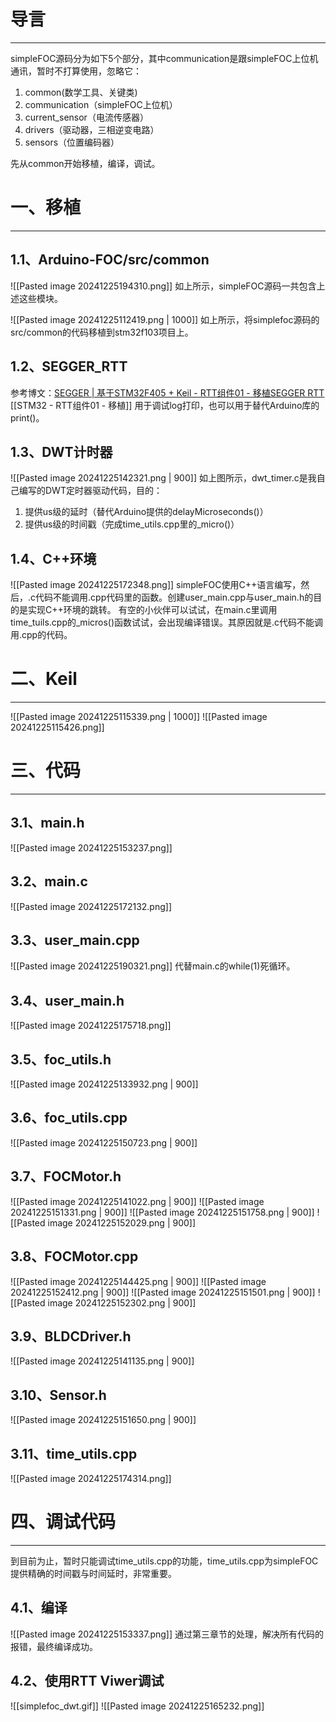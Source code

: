 # 导言
---
simpleFOC源码分为如下5个部分，其中communication是跟simpleFOC上位机通讯，暂时不打算使用，忽略它：
1. common(数学工具、关键类)
2. communication（simpleFOC上位机）
3. current_sensor（电流传感器）
4. drivers（驱动器，三相逆变电路）
5. sensors（位置编码器）

先从common开始移植，编译，调试。

# 一、移植
---
## 1.1、Arduino-FOC/src/common
![[Pasted image 20241225194310.png]]
如上所示，simpleFOC源码一共包含上述这些模块。

![[Pasted image 20241225112419.png | 1000]]
如上所示，将simplefoc源码的src/common的代码移植到stm32f103项目上。

## 1.2、SEGGER_RTT
参考博文：[SEGGER | 基于STM32F405 + Keil - RTT组件01 - 移植SEGGER RTT](https://blog.csdn.net/wallace89/article/details/144478238?spm=1001.2014.3001.5502)
[[STM32 - RTT组件01 - 移植]]
用于调试log打印，也可以用于替代Arduino库的print()。

## 1.3、DWT计时器
![[Pasted image 20241225142321.png | 900]]
如上图所示，dwt_timer.c是我自己编写的DWT定时器驱动代码，目的：
1. 提供us级的延时（替代Arduino提供的delayMicroseconds()）
2. 提供us级的时间戳（完成time_utils.cpp里的_micro()）

## 1.4、C++环境
![[Pasted image 20241225172348.png]]
simpleFOC使用C++语言编写，然后，.c代码不能调用.cpp代码里的函数。创建user_main.cpp与user_main.h的目的是实现C++环境的跳转。
有空的小伙伴可以试试，在main.c里调用time_tuils.cpp的_micros()函数试试，会出现编译错误。其原因就是.c代码不能调用.cpp的代码。

# 二、Keil
---
![[Pasted image 20241225115339.png | 1000]]
![[Pasted image 20241225115426.png]]
# 三、代码
---
## 3.1、main.h
![[Pasted image 20241225153237.png]]
## 3.2、main.c
![[Pasted image 20241225172132.png]]
## 3.3、user_main.cpp
![[Pasted image 20241225190321.png]]
代替main.c的while(1)死循环。
## 3.4、user_main.h
![[Pasted image 20241225175718.png]]
## 3.5、foc_utils.h
![[Pasted image 20241225133932.png | 900]]

## 3.6、foc_utils.cpp
![[Pasted image 20241225150723.png | 900]]


## 3.7、FOCMotor.h
![[Pasted image 20241225141022.png | 900]]
![[Pasted image 20241225151331.png | 900]]
![[Pasted image 20241225151758.png | 900]]
![[Pasted image 20241225152029.png | 900]]
## 3.8、FOCMotor.cpp
![[Pasted image 20241225144425.png | 900]]
![[Pasted image 20241225152412.png | 900]]
![[Pasted image 20241225151501.png | 900]]
![[Pasted image 20241225152302.png | 900]]

## 3.9、BLDCDriver.h
![[Pasted image 20241225141135.png | 900]]
## 3.10、Sensor.h
![[Pasted image 20241225151650.png | 900]]

## 3.11、time_utils.cpp
![[Pasted image 20241225174314.png]]


# 四、调试代码
---
到目前为止，暂时只能调试time_utils.cpp的功能，time_utils.cpp为simpleFOC提供精确的时间戳与时间延时，非常重要。

## 4.1、编译
![[Pasted image 20241225153337.png]]
通过第三章节的处理，解决所有代码的报错，最终编译成功。

## 4.2、使用RTT Viwer调试
![[simplefoc_dwt.gif]]
![[Pasted image 20241225165232.png]]




